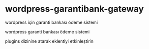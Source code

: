 # wordpress-garantibank-gateway

wordpress için garanti bankası ödeme sistemi 

wordpress garanti bankası ödeme sistemi 

plugins dizinine atarak eklentiyi etkinleştirin
